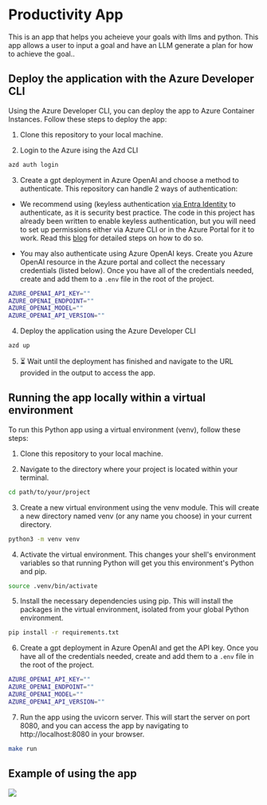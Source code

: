 # Productivity App
This is an app that helps you acheieve your goals with llms and python. This app allows a user to input a goal and have an LLM generate a plan for how to achieve the goal..

## Deploy the application with the Azure Developer CLI
Using the Azure Developer CLI, you can deploy the app to Azure Container Instances. Follow these steps to deploy the app:

1) Clone this repository to your local machine.

2) Login to the Azure ising the Azd CLI

```bash
azd auth login
```

3) Create a gpt deployment in Azure OpenAI and choose a method to authenticate. This repository can handle 2 ways of authentication: 

- We recommend using (keyless authentication [via Entra Identity](https://learn.microsoft.com/en-us/azure/ai-services/openai/how-to/managed-identity) to authenticate, as it is security best practice. The code in this project has already been written to enable keyless authentication, but you will need to set up permissions either via Azure CLI or in the Azure Portal for it to work. Read this [blog](https://techcommunity.microsoft.com/t5/microsoft-developer-community/using-keyless-authentication-with-azure-openai/ba-p/4111521) for detailed steps on how to do so. 

- You may also authenticate using Azure OpenAI keys. Create you Azure OpenAI resource in the Azure portal and collect the necessary credentials (listed below). Once you have all of the credentials needed, create and add them to a `.env` file in the root of the project.

```bash
AZURE_OPENAI_API_KEY=""
AZURE_OPENAI_ENDPOINT=""
AZURE_OPENAI_MODEL=""
AZURE_OPENAI_API_VERSION=""
```

4) Deploy the application using the Azure Developer CLI

```bash
azd up
```

5) ⏳ Wait until the deployment has finished and navigate to the URL provided in the output to access the app.

## Running the app locally within a virtual environment
To run this Python app using a virtual environment (venv), follow these steps:

1) Clone this repository to your local machine.

2) Navigate to the directory where your project is located within your terminal.

```bash
cd path/to/your/project
```

3) Create a new virtual environment using the venv module. This will create a new directory named venv (or any name you choose) in your current directory.

```bash
python3 -m venv venv
```

4) Activate the virtual environment. This changes your shell's environment variables so that running Python will get you this environment's Python and pip.

```bash
source .venv/bin/activate
```

5) Install the necessary dependencies using pip. This will install the packages in the virtual environment, isolated from your global Python environment.

```bash
pip install -r requirements.txt
```

6) Create a gpt deployment in Azure OpenAI and get the API key. Once you have all of the credentials needed, create and add them to a `.env` file in the root of the project.

```bash
AZURE_OPENAI_API_KEY=""
AZURE_OPENAI_ENDPOINT=""
AZURE_OPENAI_MODEL=""
AZURE_OPENAI_API_VERSION=""
```

7) Run the app using the uvicorn server. This will start the server on port 8080, and you can access the app by navigating to http://localhost:8080 in your browser.

```bash
make run
```

## Example of using the app 

![](https://github.com/marlenezw/galaxy_productivity_app/blob/main/goal_example.png)



